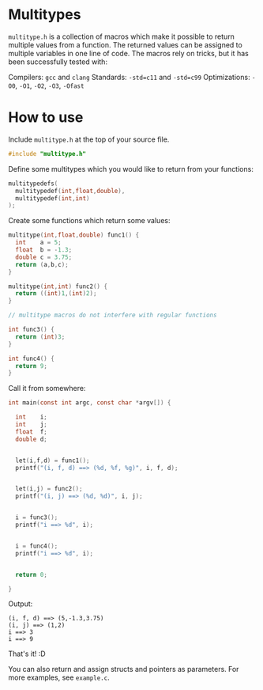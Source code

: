 # Multitypes

`multitype.h` is a collection of macros which make it possible to return multiple values from a function. The returned values can be assigned to multiple variables in one line of code. The macros rely on tricks, but it has been successfully tested with:

Compilers: `gcc` and `clang`
Standards: `-std=c11` and `-std=c99`
Optimizations: `-O0`, `-O1`, `-O2`, `-O3`, `-Ofast`

# How to use

Include `multitype.h` at the top of your source file.

```.c
#include "multitype.h"
```

Define some multitypes which you would like to return from your functions:

```.c
multitypedefs(
  multitypedef(int,float,double),
  multitypedef(int,int)
);
```

Create some functions which return some values:

```.c
multitype(int,float,double) func1() {
  int    a = 5;
  float  b = -1.3;
  double c = 3.75;
  return (a,b,c);
}

multitype(int,int) func2() {
  return ((int)1,(int)2);
}

// multitype macros do not interfere with regular functions

int func3() {
  return (int)3;
}

int func4() {
  return 9;
}
```

Call it from somewhere:

```.c
int main(const int argc, const char *argv[]) {

  int    i;
  int    j;
  float  f;
  double d;


  let(i,f,d) = func1();
  printf("(i, f, d) ==> (%d, %f, %g)", i, f, d);


  let(i,j) = func2();
  printf("(i, j) ==> (%d, %d)", i, j);


  i = func3();
  printf("i ==> %d", i);


  i = func4();
  printf("i ==> %d", i);


  return 0;

}
```

Output:

```
(i, f, d) ==> (5,-1.3,3.75)
(i, j) ==> (1,2)
i ==> 3
i ==> 9
```

That's it! :D

You can also return and assign structs and pointers as parameters. For more examples, see `example.c`.
